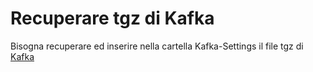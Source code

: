 # Recuperare tgz di Kafka
Bisogna recuperare ed inserire nella cartella Kafka-Settings il file tgz di [Kafka](https://downloads.apache.org/kafka/2.5.0/kafka_2.12-2.5.0.tgz)



